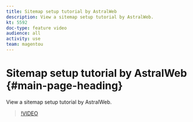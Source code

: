 ```yaml
---
title: Sitemap setup tutorial by AstralWeb
description: View a sitemap setup tutorial by AstralWeb.
kt: 5592
doc-type: feature video
audience: all
activity: use
team: magentou
---
```

# Sitemap setup tutorial by AstralWeb {#main-page-heading}

View a sitemap setup tutorial by AstralWeb.

>[!VIDEO](https://video.tv.adobe.com/v/35748?quality=12&learn=on)
